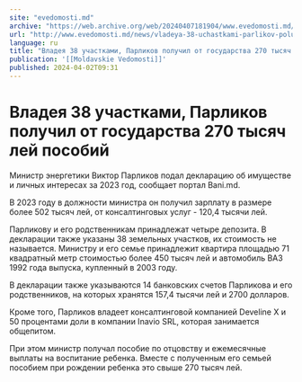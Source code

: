 ```yaml
---
site: "evedomosti.md"
archive: "https://web.archive.org/web/20240407181904/www.evedomosti.md/news/vladeya-38-uchastkami-parlikov-poluchil-ot-gosudarstva-270-t"
url: "http://www.evedomosti.md/news/vladeya-38-uchastkami-parlikov-poluchil-ot-gosudarstva-270-t"
language: ru
title: "Владея 38 участками, Парликов получил от государства 270 тысяч лей пособий"
publication: '[[Moldavskie Vedomosti]]'
published: 2024-04-02T09:31
---
```


# Владея 38 участками, Парликов получил от государства 270 тысяч лей пособий

Министр энергетики Виктор Парликов подал декларацию об имуществе и личных интересах за 2023 год, сообщает портал Вani.md.

В 2023 году в должности министра он получил зарплату в размере более 502 тысяч лей, от консалтинговых услуг - 120,4 тысячи лей.

Парликову и его родственникам принадлежат четыре депозита. В декларации также указаны 38 земельных участков, их стоимость не называется. Министру и его семье принадлежит квартира площадью 71 квадратный метр стоимостью более 450 тысяч лей и автомобиль ВАЗ 1992 года выпуска, купленный в 2003 году.

В декларации также указываются 14 банковских счетов Парликова и его родственников, на которых хранятся 157,4 тысячи лей и 2700 долларов.

Кроме того, Парликов владеет консалтинговой компанией Develine X и 50 процентами доли в компании Inavio SRL, которая занимается общепитом.

При этом министр получал пособие по отцовству и ежемесячные выплаты на воспитание ребенка. Вместе с полученным его семьей пособием при рождении ребенка это свыше 270 тысяч лей.